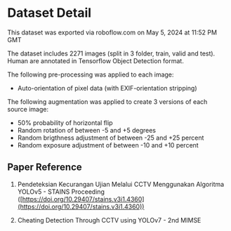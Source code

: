 
Dataset Detail
==============

This dataset was exported via roboflow.com on May 5, 2024 at 11:52 PM GMT

The dataset includes 2271 images (split in 3 folder, train, valid and test).
Human are annotated in Tensorflow Object Detection format.

The following pre-processing was applied to each image:

* Auto-orientation of pixel data (with EXIF-orientation stripping)

The following augmentation was applied to create 3 versions of each source image:

* 50% probability of horizontal flip
* Random rotation of between -5 and +5 degrees
* Random brigthness adjustment of between -25 and +25 percent
* Random exposure adjustment of between -10 and +10 percent

## Paper Reference



1. Pendeteksian Kecurangan Ujian Melalui CCTV Menggunakan Algoritma YOLOv5 - STAINS Proceeding
   ([https://doi.org/10.29407/stains.v3i1.4360](https://doi.org/10.29407/stains.v3i1.4360))

3. Cheating Detection Through CCTV using YOLOv7 - 2nd MIMSE
